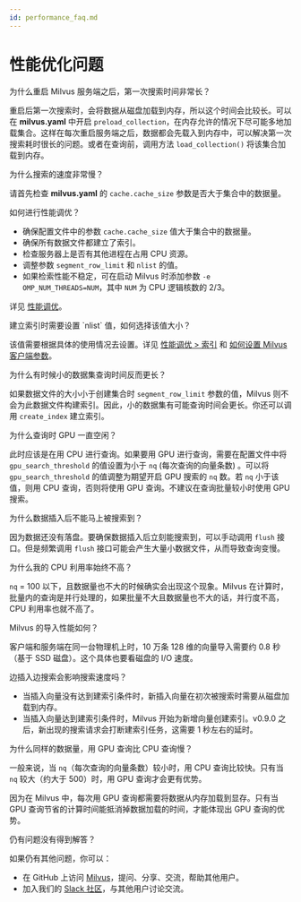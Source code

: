 ```yaml
---
id: performance_faq.md
---
```


# 性能优化问题

<div class="faq-header" id="1">为什么重启 Milvus 服务端之后，第一次搜索时间非常长？</div>

重启后第一次搜索时，会将数据从磁盘加载到内存，所以这个时间会比较长。可以在 **milvus.yaml** 中开启 `preload_collection`，在内存允许的情况下尽可能多地加载集合。这样在每次重启服务端之后，数据都会先载入到内存中，可以解决第一次搜索耗时很长的问题。或者在查询前，调用方法 `load_collection()` 将该集合加载到内存。


<div class="faq-header" id="2">为什么搜索的速度非常慢？</div>

请首先检查 **milvus.yaml** 的 `cache.cache_size` 参数是否大于集合中的数据量。


<div class="faq-header" id="3">如何进行性能调优？</div>

- 确保配置文件中的参数 `cache.cache_size` 值大于集合中的数据量。
- 确保所有数据文件都建立了索引。
- 检查服务器上是否有其他进程在占用 CPU 资源。
- 调整参数 `segment_row_limit` 和 `nlist` 的值。
- 如果检索性能不稳定，可在启动 Milvus 时添加参数 `-e OMP_NUM_THREADS=NUM`，其中 `NUM` 为 CPU 逻辑核数的 2/3。

详见 [性能调优](tuning.md)。


<div class="faq-header" id="4">建立索引时需要设置 `nlist` 值，如何选择该值大小？</div>

该值需要根据具体的使用情况去设置。详见 [性能调优 > 索引](tuning.md#索引) 和 [如何设置 Milvus 客户端参数](https://www.milvus.io/cn/blogs/2020-2-16-api-setting.md)。


<div class="faq-header" id="5">为什么有时候小的数据集查询时间反而更长？</div>

如果数据文件的大小小于创建集合时 `segment_row_limit` 参数的值，Milvus 则不会为此数据文件构建索引。因此，小的数据集有可能查询时间会更长。你还可以调用 `create_index` 建立索引。


<div class="faq-header" id="6">为什么查询时 GPU 一直空闲？</div>

<p>此时应该是在用 CPU 进行查询。如果要用 GPU 进行查询，需要在配置文件中将 <code>gpu_search_threshold</code> 的值设置为小于 <code>nq</code> (每次查询的向量条数) 。可以将 <code>gpu_search_threshold</code> 的值调整为期望开启 GPU 搜索的 <code>nq</code> 数。若 <code>nq</code> 小于该值，则用 CPU 查询，否则将使用 GPU 查询。不建议在查询批量较小时使用 GPU 搜索。</p>


<div class="faq-header" id="7">为什么数据插入后不能马上被搜索到？</div>

因为数据还没有落盘。要确保数据插入后立刻能搜索到，可以手动调用 `flush` 接口。但是频繁调用 `flush` 接口可能会产生大量小数据文件，从而导致查询变慢。


<div class="faq-header" id="8">为什么我的 CPU 利用率始终不高？</div>

`nq` = 100 以下，且数据量也不大的时候确实会出现这个现象。Milvus 在计算时，批量内的查询是并行处理的，如果批量不大且数据量也不大的话，并行度不高，CPU 利用率也就不高了。


<div class="faq-header" id="9">Milvus 的导入性能如何？</div>

客户端和服务端在同一台物理机上时，10 万条 128 维的向量导入需要约 0.8 秒（基于 SSD 磁盘）。这个具体也要看磁盘的 I/O 速度。


<div class="faq-header" id="10">边插入边搜索会影响搜索速度吗？</div>

- 当插入向量没有达到建索引条件时，新插入向量在初次被搜索时需要从磁盘加载到内存。
- 当插入向量达到建索引条件时，Milvus 开始为新增向量创建索引。v0.9.0 之后，新出现的搜索请求会打断建索引任务，这需要 1 秒左右的延时。


<div class="faq-header" id="11">为什么同样的数据量，用 GPU 查询比 CPU 查询慢？</div>

一般来说，当 `nq`（每次查询的向量条数）较小时，用 CPU 查询比较快。只有当 `nq` 较大（约大于 500）时，用 GPU 查询才会更有优势。

因为在 Milvus 中，每次用 GPU 查询都需要将数据从内存加载到显存。只有当 GPU 查询节省的计算时间能抵消掉数据加载的时间，才能体现出 GPU 查询的优势。

<div class="faq-header" id="12">仍有问题没有得到解答？</div>

如果仍有其他问题，你可以：

- 在 GitHub 上访问 [Milvus](https://github.com/milvus-io/milvus/issues)，提问、分享、交流，帮助其他用户。
- 加入我们的 [Slack 社区](https://join.slack.com/t/milvusio/shared_invite/enQtNzY1OTQ0NDI3NjMzLWNmYmM1NmNjOTQ5MGI5NDhhYmRhMGU5M2NhNzhhMDMzY2MzNDdlYjM5ODQ5MmE3ODFlYzU3YjJkNmVlNDQ2ZTk)，与其他用户讨论交流。

